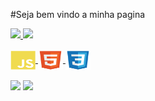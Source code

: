 #Seja bem vindo a minha pagina
<div>
  
  <a href ="https://github.com/cleberjf">
  <img height="180em" src="https://github-readme-stats.vercel.app/api?username=cleberJeferson&show_icons=true&theme=dracula&include_all_commits=true&count_private=true"/>
  <img height="180em" src="https://github-readme-stats.vercel.app/api/top-langs/?username=cleberJeferson&layout=compact&langs_count=7&theme=dracula"/>

</div>
<div style="display: inline_block"><br>
  <img align="center" alt="CleberJeferson-JS" height="30" width="40" src="https://raw.githubusercontent.com/devicons/devicon/master/icons/javascript/javascript-plain.svg">
  <img align="center" alt="" height="30" width="40" src="https://raw.githubusercontent.com/devicons/devicon/master/icons/html5/html5-original.svg">
  <img align="center" alt="" height="30" width="40" src="https://raw.githubusercontent.com/devicons/devicon/master/icons/css3/css3-original.svg">

  </div>
<br>
  
  
<div> 
  <a href ="mailto:cleberjefersonsilva@gmail.com"><img src="https://img.shields.io/badge/-Gmail-%23333?style=for-the-badge&logo=gmail&logoColor=white" target="_blank"></a>
  <a href="https://www.linkedin.com/in/cleber-jeferson-silva-0726b240" target="_blank"><img src="https://img.shields.io/badge/-LinkedIn-%230077B5?style=for-the-badge&logo=linkedin&logoColor=white" target="_blank"></a> 
</div>
